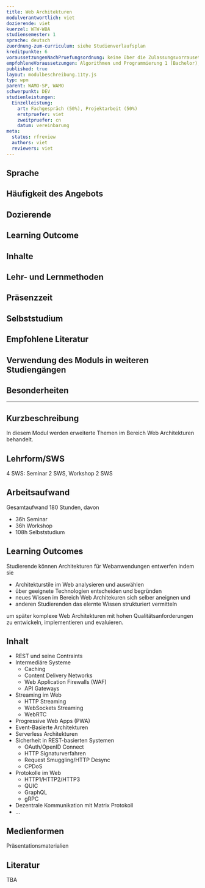 ```yaml
---
title: Web Architekturen 
modulverantwortlich: viet
dozierende: viet
kuerzel: WTW-WBA
studiensemester: 1
sprache: deutsch
zuordnung-zum-curriculum: siehe Studienverlaufsplan
kreditpunkte: 6
voraussetzungenNachPruefungsordnung: keine über die Zulassungsvorrausetzungen zum Studium hinausgehenden
empfohleneVoraussetzungen: Algorithmen und Programmierung 1 (Bachelor), Alogrithmen und Programmierung 2 (Bachelor), Paradigmen der Programmierung (Bachelor), Kommunikationstechnik und Netze (Bachelor); Datenbanken (Bachelor); Grundlagen des Webs (Bachelor); Frameworks, Daten und Dienste im Web (Bachelor); Praktische IT-Sicherheit (Bachelor)
published: true
layout: modulbeschreibung.11ty.js
typ: wpm
parent: WAMO-SP, WAMO
schwerpunkt: DEV
studienleistungen:
  Einzelleistung:
    art: Fachgespräch (50%), Projektarbeit (50%)
    erstpruefer: viet
    zweitpruefer: cn
    datum: vereinbarung
meta:
  status: rfreview     
  authors: viet
  reviewers: viet
---
```


## Sprache

## Häufigkeit des Angebots

## Dozierende

## Learning Outcome

## Inhalte

## Lehr- und Lernmethoden

## Präsenzzeit

## Selbststudium

## Empfohlene Literatur

## Verwendung des Moduls in weiteren Studiengängen

## Besonderheiten

---

## Kurzbeschreibung

In diesem Modul werden erweiterte Themen im Bereich Web Architekturen behandelt. 

## Lehrform/SWS

4 SWS: Seminar 2 SWS, Workshop 2 SWS

## Arbeitsaufwand
Gesamtaufwand 180 Stunden, davon 
- 36h Seminar 
- 36h Workshop 
- 108h Selbststudium 

## Learning Outcomes

Studierende können Architekturen für  Webanwendungen entwerfen indem sie

* Architekturstile im Web analysieren und auswählen
* über geeignete Technologien entscheiden und begründen
* neues Wissen im Bereich Web Architekuren sich selber aneignen und
* anderen Studierenden das elernte Wissen strukturiert vermitteln

um später komplexe Web Architekturen mit hohen Qualitätsanforderungen zu entwickeln, implementieren und evaluieren.

## Inhalt

* REST und seine Contraints
* Intermediäre Systeme
  * Caching
  * Content Delivery Networks
  * Web Application Firewalls (WAF)
  * API Gateways
* Streaming im Web
  * HTTP Streaming
  * WebSockets Streaming
  * WebRTC
* Progressive Web Apps (PWA)
* Event-Basierte Architekturen
* Serverless Architekturen
* Sicherheit in REST-basierten Systemen
  * OAuth/OpenID Connect
  * HTTP Signaturverfahren
  * Request Smuggling/HTTP Desync
  * CPDoS
* Protokolle im Web
  * HTTP1/HTTP2/HTTP3
  * QUIC
  * GraphQL
  * gRPC
* Dezentrale Kommunikation mit Matrix Protokoll
* ...

## Medienformen

Präsentationsmaterialien

## Literatur

TBA
